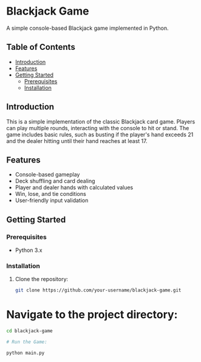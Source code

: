 # Blackjack Game

A simple console-based Blackjack game implemented in Python.

## Table of Contents

- [Introduction](#introduction)
- [Features](#features)
- [Getting Started](#getting-started)
  - [Prerequisites](#prerequisites)
  - [Installation](#installation)


## Introduction

This is a simple implementation of the classic Blackjack card game. Players can play multiple rounds, interacting with the console to hit or stand. The game includes basic rules, such as busting if the player's hand exceeds 21 and the dealer hitting until their hand reaches at least 17.

## Features

- Console-based gameplay
- Deck shuffling and card dealing
- Player and dealer hands with calculated values
- Win, lose, and tie conditions
- User-friendly input validation

## Getting Started

### Prerequisites

- Python 3.x

### Installation

1. Clone the repository:

   ```bash
   git clone https://github.com/your-username/blackjack-game.git
# Navigate to the project directory:

```bash
cd blackjack-game

# Run the Game:

python main.py


